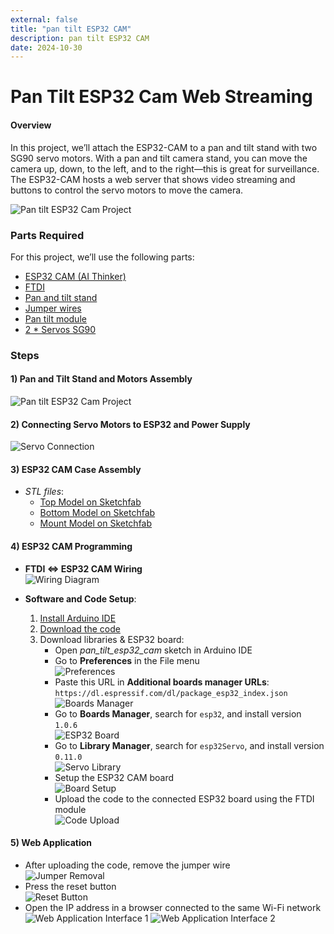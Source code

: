 ```yaml
---
external: false
title: "pan tilt ESP32 CAM"
description: pan tilt ESP32 CAM
date: 2024-10-30
---
```

# Pan Tilt ESP32 Cam Web Streaming
#### Overview
In this project, we’ll attach the ESP32-CAM to a pan and tilt stand with two SG90 servo motors. With a pan and tilt camera stand, you can move the camera up, down, to the left, and to the right—this is great for surveillance. The ESP32-CAM hosts a web server that shows video streaming and buttons to control the servo motors to move the camera.

![Pan tilt ESP32 Cam Project](https://raw.githubusercontent.com/ErroujiOussama/ESP32-CAM-pan-tilt-/refs/heads/main/images/Pan_tilt_ESP32_Cam_Project-20241028221918592.webp)

### Parts Required
For this project, we’ll use the following parts:
- [ESP32 CAM (AI Thinker)]()
- [FTDI]()
- [Pan and tilt stand]()
- [Jumper wires]()
- [Pan tilt module]()  
- [2 * Servos SG90]()

### Steps
#### 1) Pan and Tilt Stand and Motors Assembly
![Pan tilt ESP32 Cam Project](https://raw.githubusercontent.com/ErroujiOussama/ESP32-CAM-pan-tilt-/refs/heads/main/images/Pan_tilt_ESP32_Cam_Project-20241028223729276.webp)

#### 2) Connecting Servo Motors to ESP32 and Power Supply
![Servo Connection](https://raw.githubusercontent.com/ErroujiOussama/ESP32-CAM-pan-tilt-/refs/heads/main/images/Pan_tilt_ESP32_Cam_Project-20241029154135646.webp)

#### 3) ESP32 CAM Case Assembly
- *STL files*:
    - [Top Model on Sketchfab](https://sketchfab.com/3d-models/top-e2a87d0dc10746838a21e3a1ab0b27a4)
    - [Bottom Model on Sketchfab](https://sketchfab.com/3d-models/bottom-4c11fc81c39643fda570e0b3a168bfb9)
    - [Mount Model on Sketchfab](https://sketchfab.com/3d-models/mount-275df1afe2474d00bc77dd61d4536d96)

#### 4) ESP32 CAM Programming
- **FTDI <=> ESP32 CAM Wiring**  
  ![Wiring Diagram](https://raw.githubusercontent.com/ErroujiOussama/ESP32-CAM-pan-tilt-/refs/heads/main/images/Pan_tilt_ESP32_Cam_Project-20241028224355045.webp)

- **Software and Code Setup**:
  1. [Install Arduino IDE](https://www.arduino.cc/en/software/OldSoftwareReleases)
  2. [Download the code](https://github.com/ErroujiOussama/ESP32-CAM-pan-tilt-/tree/main/pan_tilt_esp32_cam)
  3. Download libraries & ESP32 board:
      - Open *pan_tilt_esp32_cam* sketch in Arduino IDE
      - Go to **Preferences** in the File menu  
        ![Preferences](https://raw.githubusercontent.com/ErroujiOussama/ESP32-CAM-pan-tilt-/refs/heads/main/images/Pan_tilt_ESP32_Cam_Project-20241029233436071.webp)
      - Paste this URL in **Additional boards manager URLs**: `https://dl.espressif.com/dl/package_esp32_index.json`  
        ![Boards Manager](https://raw.githubusercontent.com/ErroujiOussama/ESP32-CAM-pan-tilt-/refs/heads/main/images/Pan_tilt_ESP32_Cam_Project-20241029233958434.webp)
      - Go to **Boards Manager**, search for `esp32`, and install version `1.0.6`  
        ![ESP32 Board](https://raw.githubusercontent.com/ErroujiOussama/ESP32-CAM-pan-tilt-/refs/heads/main/images/Pan_tilt_ESP32_Cam_Project-20241029234625552.webp)
      - Go to **Library Manager**, search for `esp32Servo`, and install version `0.11.0`  
        ![Servo Library](https://raw.githubusercontent.com/ErroujiOussama/ESP32-CAM-pan-tilt-/refs/heads/main/images/Pan_tilt_ESP32_Cam_Project-20241029234636660.webp)
      - Setup the ESP32 CAM board  
        ![Board Setup](https://raw.githubusercontent.com/ErroujiOussama/ESP32-CAM-pan-tilt-/refs/heads/main/images/Pan_tilt_ESP32_Cam_Project-20241030004433764.webp)
      - Upload the code to the connected ESP32 board using the FTDI module  
        ![Code Upload](https://raw.githubusercontent.com/ErroujiOussama/ESP32-CAM-pan-tilt-/refs/heads/main/images/Pan_tilt_ESP32_Cam_Project-20241030004721719.webp)

#### 5) Web Application
- After uploading the code, remove the jumper wire  
  ![Jumper Removal](https://raw.githubusercontent.com/ErroujiOussama/ESP32-CAM-pan-tilt-/refs/heads/main/images/Pan_tilt_ESP32_Cam_Project-20241030013120277.webp)
- Press the reset button  
  ![Reset Button](https://raw.githubusercontent.com/ErroujiOussama/ESP32-CAM-pan-tilt-/refs/heads/main/images/Pan_tilt_ESP32_Cam_Project-20241030013433033.webp)
- Open the IP address in a browser connected to the same Wi-Fi network  
  ![Web Application Interface 1](https://raw.githubusercontent.com/ErroujiOussama/ESP32-CAM-pan-tilt-/refs/heads/main/images/Pan_tilt_ESP32_Cam_Project-20241030020927921.webp)
  ![Web Application Interface 2](https://raw.githubusercontent.com/ErroujiOussama/ESP32-CAM-pan-tilt-/refs/heads/main/images/Pan_tilt_ESP32_Cam_Project-20241030021425563.webp)
